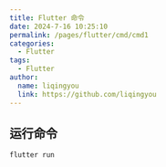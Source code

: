 ```yaml
---
title: Flutter 命令
date: 2024-7-16 10:25:10
permalink: /pages/flutter/cmd/cmd1
categories:
  - Flutter
tags:
  - Flutter
author:
  name: liqingyou
  link: https://github.com/liqingyou
---
```


## 运行命令

``` 
flutter run
```